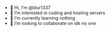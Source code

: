 - 👋 Hi, I’m @blur1337
- 👀 I’m interested in coding and hosting servers
- 🌱 I’m currently learning nothing
- 💞️ I’m looking to collaborate on idk no one 


<!---
blur1337/blur1337 is a ✨ special ✨ repository because its `README.md` (this file) appears on your GitHub profile.
You can click the Preview link to take a look at your changes.
--->
